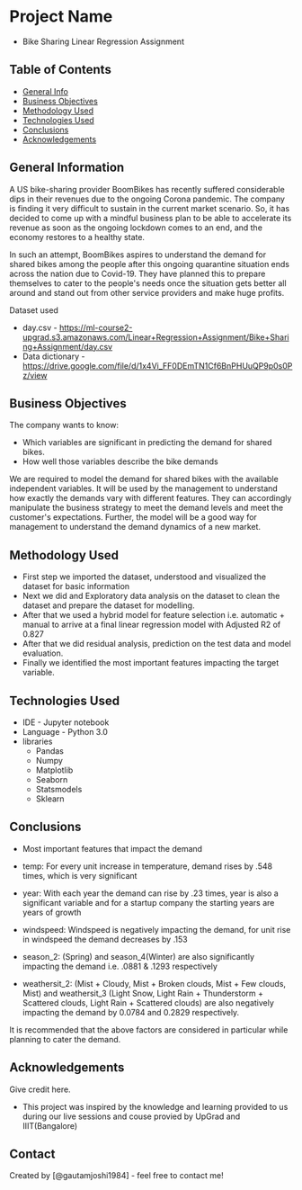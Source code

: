 # Project Name
- Bike Sharing Linear Regression Assignment


## Table of Contents
* [General Info](#general-information)
* [Business Objectives](#business-objectives)
* [Methodology Used](#methodology-used)
* [Technologies Used](#technologies-used)
* [Conclusions](#conclusions)
* [Acknowledgements](#acknowledgements)

<!-- You can include any other section that is pertinent to your problem -->

## General Information
A US bike-sharing provider BoomBikes has recently suffered considerable dips in their revenues due to the ongoing Corona pandemic. The company is finding it very difficult to sustain in the current market scenario. So, it has decided to come up with a mindful business plan to be able to accelerate its revenue as soon as the ongoing lockdown comes to an end, and the economy restores to a healthy state. 

In such an attempt, BoomBikes aspires to understand the demand for shared bikes among the people after this ongoing quarantine situation ends across the nation due to Covid-19. They have planned this to prepare themselves to cater to the people's needs once the situation gets better all around and stand out from other service providers and make huge profits.

Dataset used

- day.csv - https://ml-course2-upgrad.s3.amazonaws.com/Linear+Regression+Assignment/Bike+Sharing+Assignment/day.csv
- Data dictionary - https://drive.google.com/file/d/1x4Vi_FF0DEmTN1Cf6BnPHUuQP9p0s0Pz/view

## Business Objectives
The company wants to know:

- Which variables are significant in predicting the demand for shared bikes.
- How well those variables describe the bike demands

We are required to model the demand for shared bikes with the available independent variables. It will be used by the management to understand how exactly the demands vary with different features. They can accordingly manipulate the business strategy to meet the demand levels and meet the customer's expectations. Further, the model will be a good way for management to understand the demand dynamics of a new market. 

<!-- You don't have to answer all the questions - just the ones relevant to your project. -->
## Methodology Used
- First step we imported the dataset, understood and visualized the dataset for basic information
- Next we did and Exploratory data analysis on the dataset to clean the dataset and prepare the dataset for modelling. 
- After that we used a hybrid model for feature selection i.e. automatic + manual to arrive at a final linear regression model with Adjusted R2 of 0.827
- After that we did residual analysis, prediction on the test data and model evaluation. 
- Finally we identified the most important features impacting the target variable. 
<!-- You don't have to answer all the questions - just the ones relevant to your project. -->


## Technologies Used
- IDE - Jupyter notebook
- Language - Python 3.0
- libraries
    - Pandas
    - Numpy
    - Matplotlib
    - Seaborn
    - Statsmodels
    - Sklearn

<!-- As the libraries versions keep on changing, it is recommended to mention the version of library used in this project -->

## Conclusions
- Most important features that impact the demand

- temp: For every unit increase in temperature, demand rises by .548 times, which is very significant
- year: With each year the demand can rise by .23 times, year is also a significant variable and for a startup company the
    starting years are years of growth
- windspeed: Windspeed is negatively impacting the demand, for unit rise in windspeed the demand decreases by .153
- season_2: (Spring) and season_4(Winter) are also significantly impacting the demand i.e. .0881 & .1293 respectively
- weathersit_2: (Mist + Cloudy, Mist + Broken clouds, Mist + Few clouds, Mist) and weathersit_3 (Light Snow, Light Rain + Thunderstorm + Scattered clouds, Light Rain +   Scattered clouds) are also negatively impacting the demand by 0.0784 and 0.2829 respectively.

It is recommended that the above factors are considered in particular while planning to cater the demand.

## Acknowledgements
Give credit here.
- This project was inspired by the knowledge and learning provided to us during our live sessions and couse provied by UpGrad and IIIT(Bangalore)


## Contact
Created by [@gautamjoshi1984] - feel free to contact me!


<!-- Optional -->
<!-- ## License -->
<!-- This project is open source and available under the [... License](). -->

<!-- You don't have to include all sections - just the one's relevant to your project -->
